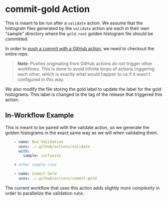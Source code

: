 # commit-gold Action

This is meant to be run after a `validate` action. 
We assume that the histogram files generated by the `validate` action
are each in their own "sample" directory where the `gold.root`
golden histogram file should be committed.

In order to [push a commit with a GitHub action](https://github.com/actions/checkout#Push-a-commit-using-the-built-in-token),
we need to checkout the entire repo.

> **Note**: Pushes originating from GitHub actions _do not_ trigger other workflows.
> This is done to avoid infinite loops of actions triggering each other,
> which is exactly what would happen to us if it wasn't configured in this way.

We also modify the file storing the gold label to update the label for the gold histograms.
This label is changed to the tag of the release that triggered this action.

## In-Workflow Example

This is meant to be paired with the validate action, 
so we generate the golden histograms in the exact same way as we will when validating them.

```yaml
    - name: Run Validation
      uses: ./.github/actions/validate
      with:
        sample: inclusive

    # other sample runs

    - name: Commit Gold
      uses: ./.github/actions/commit-gold
```

The current workflow that uses this action adds slightly more complexity in order to parallelize the validation runs.
